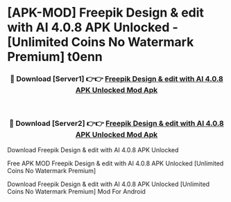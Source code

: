 # [APK-MOD] Freepik  Design & edit with AI 4.0.8 APK Unlocked - [Unlimited Coins No Watermark Premium] t0enn



<div align="center">
<h3>🔴 Download [Server1] 👉👉 <a href="https://momento.my/?title=Freepik__Design_&_edit_with_AI_4.0.8_APK_Unlocked">Freepik  Design & edit with AI 4.0.8 APK Unlocked Mod Apk</a></h3><br>

<h3>🔴 Download [Server2] 👉👉 <a href="https://momento.my/?title=Freepik__Design_&_edit_with_AI_4.0.8_APK_Unlocked">Freepik  Design & edit with AI 4.0.8 APK Unlocked Mod Apk</a></h3>
</div>



Download Freepik  Design & edit with AI 4.0.8 APK Unlocked 

Free APK MOD Freepik  Design & edit with AI 4.0.8 APK Unlocked [Unlimited Coins No Watermark Premium]

Download Freepik  Design & edit with AI 4.0.8 APK Unlocked [Unlimited Coins No Watermark Premium] Mod For Android

